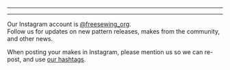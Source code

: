 ***

***

Our Instagram account is [@freesewing\_org](https://instagram.com/freesewing_org).\
Follow us for updates on new pattern releases, makes from the community, and other news.

When posting your makes in Instagram, please mention us so we can re-post, and use [our hashtags](/community/hashtags/).
